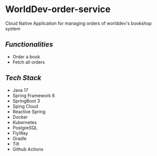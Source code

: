 # WorldDev-order-service
Cloud Native Application for managing orders of worlddev's bookshop system

## _Functionalities_

* Order a book
* Fetch all orders

## _Tech Stack_

* Java 17
* Spring Framework 6
* SpringBoot 3
* Sping Cloud
* Reactive Spring
* Docker
* Kubernetes
* PostgreSQL
* FlyWay
* Gradle
* Tilt
* Github Actions
